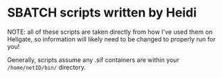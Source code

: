 # SBATCH scripts written by Heidi

NOTE: all of these scripts are taken directly from how I've used them on Hellgate, so information will likely need to be changed to properly run for you!

Generally, scripts assume any .sif containers are within your `/home/netID/bin/` directory.
